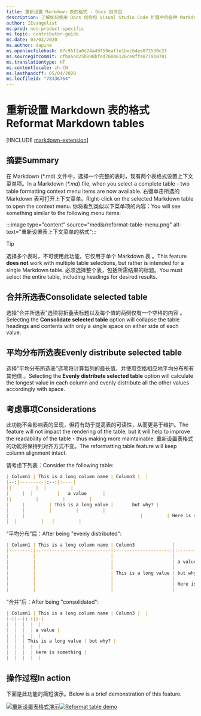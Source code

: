 ```yaml
---
title: 重新设置 Markdown 表的格式 - Docs 创作包
description: 了解如何使用 Docs 创作包 Visual Studio Code 扩展中的各种 Markdown 表格式设置功能。
author: IEvangelist
ms.prod: non-product-specific
ms.topic: contributor-guide
ms.date: 03/03/2020
ms.author: dapine
ms.openlocfilehash: 07c95f2a0d24a49f59eaffe1bec64ee872530c2f
ms.sourcegitcommit: cfba5ad25b898bfed76046126ce8ff4871910701
ms.translationtype: HT
ms.contentlocale: zh-CN
ms.lasthandoff: 05/04/2020
ms.locfileid: "78336764"
---
```

# <a name="reformat-markdown-tables"></a><span data-ttu-id="d1fc5-103">重新设置 Markdown 表的格式</span><span class="sxs-lookup"><span data-stu-id="d1fc5-103">Reformat Markdown tables</span></span>

[!INCLUDE [markdown-extension](includes/markdown-extension.md)]

## <a name="summary"></a><span data-ttu-id="d1fc5-104">摘要</span><span class="sxs-lookup"><span data-stu-id="d1fc5-104">Summary</span></span>

<span data-ttu-id="d1fc5-105">在 Markdown (\*.md) 文件中，选择一个完整的表时，现有两个表格式设置上下文菜单项。</span><span class="sxs-lookup"><span data-stu-id="d1fc5-105">In a Markdown (*\*.md*) file, when you select a complete table - two table formatting context menu items are now available.</span></span> <span data-ttu-id="d1fc5-106">右键单击所选的 Markdown 表可打开上下文菜单。</span><span class="sxs-lookup"><span data-stu-id="d1fc5-106">Right-click on the selected Markdown table to open the context menu.</span></span> <span data-ttu-id="d1fc5-107">你将看到类似以下菜单项的内容：</span><span class="sxs-lookup"><span data-stu-id="d1fc5-107">You will see something similar to the following menu items:</span></span>

:::image type="content" source="media/reformat-table-menu.png" alt-text="重新设置表上下文菜单的格式":::

> [!TIP]
> <span data-ttu-id="d1fc5-109">选择多个表时，不可使用此功能，它仅用于单个 Markdown 表  。</span><span class="sxs-lookup"><span data-stu-id="d1fc5-109">This feature **does not** work with multiple table selections, but rather is intended for a single Markdown table.</span></span> <span data-ttu-id="d1fc5-110">必须选择整个表，包括所需结果的标题。</span><span class="sxs-lookup"><span data-stu-id="d1fc5-110">You must select the entire table, including headings for desired results.</span></span>

## <a name="consolidate-selected-table"></a><span data-ttu-id="d1fc5-111">合并所选表</span><span class="sxs-lookup"><span data-stu-id="d1fc5-111">Consolidate selected table</span></span>

<span data-ttu-id="d1fc5-112">选择“合并所选表”选项将折叠表标题以及每个值的两侧仅有一个空格的内容  。</span><span class="sxs-lookup"><span data-stu-id="d1fc5-112">Selecting the **Consolidate selected table** option will collapse the table headings and contents with only a single space on either side of each value.</span></span>

## <a name="evenly-distribute-selected-table"></a><span data-ttu-id="d1fc5-113">平均分布所选表</span><span class="sxs-lookup"><span data-stu-id="d1fc5-113">Evenly distribute selected table</span></span>

<span data-ttu-id="d1fc5-114">选择“平均分布所选表”选项将计算每列的最长值，并使用空格相应地平均分布所有其他值  。</span><span class="sxs-lookup"><span data-stu-id="d1fc5-114">Selecting the **Evenly distribute selected table** option will calculate the longest value in each column and evenly distribute all the other values accordingly with space.</span></span>

## <a name="considerations"></a><span data-ttu-id="d1fc5-115">考虑事项</span><span class="sxs-lookup"><span data-stu-id="d1fc5-115">Considerations</span></span>

<span data-ttu-id="d1fc5-116">此功能不会影响表的呈现，但将有助于提高表的可读性，从而更易于维护。</span><span class="sxs-lookup"><span data-stu-id="d1fc5-116">The feature will not impact the rendering of the table, but it will help to improve the readability of the table - thus making more maintainable.</span></span> <span data-ttu-id="d1fc5-117">重新设置表格式的功能将保持列对齐方式不变。</span><span class="sxs-lookup"><span data-stu-id="d1fc5-117">The reformatting table feature will keep column alignment intact.</span></span>

<span data-ttu-id="d1fc5-118">请考虑下列表：</span><span class="sxs-lookup"><span data-stu-id="d1fc5-118">Consider the following table:</span></span>

```markdown
| Column1 | This is a long column name | Column3 |  |
|--:|---------|:--:|:----|
||         |  |         |
|     |  |         |   a value      |
||         |         |         |
|     |         | This is a long value |       but why? |
|     |         |         |         |
|     |                                           |         | Here is something |
|  |         |   |         |
```

<span data-ttu-id="d1fc5-119">“平均分布”后：</span><span class="sxs-lookup"><span data-stu-id="d1fc5-119">After being "evenly distributed":</span></span>

```markdown
| Column1 | This is a long column name | Column3              |                   |
|--------:|----------------------------|:--------------------:|:------------------|
|         |                            |                      |                   |
|         |                            |                      | a value           |
|         |                            |                      |                   |
|         |                            | This is a long value | but why?          |
|         |                            |                      |                   |
|         |                            |                      | Here is something |
|         |                            |                      |                   |
```

<span data-ttu-id="d1fc5-120">“合并”后：</span><span class="sxs-lookup"><span data-stu-id="d1fc5-120">After being "consolidated":</span></span>

```markdown
| Column1 | This is a long column name | Column3 |  |
|-:|--|:-:|:-|
|  |  |  |  |
|  |  |  | a value |
|  |  |  |  |
|  |  | This is a long value | but why? |
|  |  |  |  |
|  |  |  | Here is something |
|  |  |  |  |
```

## <a name="in-action"></a><span data-ttu-id="d1fc5-121">操作过程</span><span class="sxs-lookup"><span data-stu-id="d1fc5-121">In action</span></span>

<span data-ttu-id="d1fc5-122">下面是此功能的简短演示。</span><span class="sxs-lookup"><span data-stu-id="d1fc5-122">Below is a brief demonstration of this feature.</span></span>

<span data-ttu-id="d1fc5-123">[![重新设置表格式演示](media/reformat-table.gif)](media/reformat-table.gif#lightbox)</span><span class="sxs-lookup"><span data-stu-id="d1fc5-123">[![Reformat table demo](media/reformat-table.gif)](media/reformat-table.gif#lightbox)</span></span>
